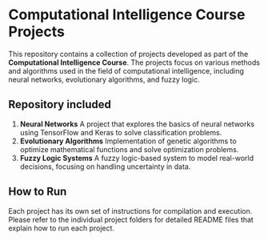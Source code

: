 
# Computational Intelligence Course Projects

This repository contains a collection of projects developed as part of the **Computational Intelligence Course**. The projects focus on various methods and algorithms used in the field of computational intelligence, including neural networks, evolutionary algorithms, and fuzzy logic.

## Repository included

1. **Neural Networks**
   A project that explores the basics of neural networks using TensorFlow and Keras to solve classification problems.
2. **Evolutionary Algorithms**
   Implementation of genetic algorithms to optimize mathematical functions and solve optimization problems.
3. **Fuzzy Logic Systems**
   A fuzzy logic-based system to model real-world decisions, focusing on handling uncertainty in data.

## How to Run
Each project has its own set of instructions for compilation and execution. Please refer to the individual project folders for detailed README files that explain how to run each project.

